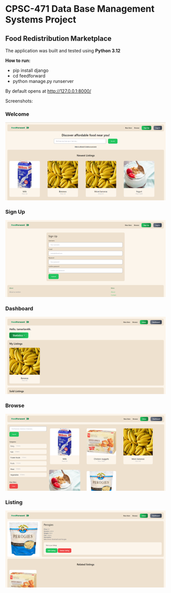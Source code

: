 # CPSC-471 Data Base Management Systems Project
## Food Redistribution Marketplace
The application was built and tested using **Python 3.12**

**How to run:**
- pip install django
- cd feedforward
- python manage.py runserver

By default opens at http://127.0.0.1:8000/

Screenshots:
### Welcome 
![welcomepage](/screenshots/welcome.png)

### Sign Up
![signuppage](/screenshots/signup.png)

### Dashboard
![dashboardpage](/screenshots/dashboard.png)

### Browse
![browsepage](/screenshots/browse.png)

### Listing
![listingpage](/screenshots/listing.png)

